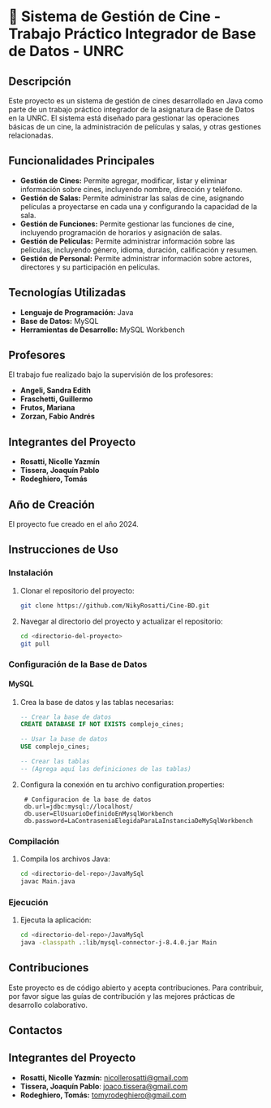 # 📁 Sistema de Gestión de Cine - Trabajo Práctico Integrador de Base de Datos - UNRC

## Descripción
Este proyecto es un sistema de gestión de cines desarrollado en Java como parte de un trabajo práctico integrador de la asignatura de Base de Datos en la UNRC. El sistema está diseñado para gestionar las operaciones básicas de un cine, la administración de películas y salas, y otras gestiones relacionadas.

## Funcionalidades Principales
* **Gestión de Cines:** Permite agregar, modificar, listar y eliminar información sobre cines, incluyendo nombre, dirección y teléfono.
* **Gestión de Salas:** Permite administrar las salas de cine, asignando películas a proyectarse en cada una y configurando la capacidad de la sala.
* **Gestión de Funciones:** Permite gestionar las funciones de cine, incluyendo programación de horarios y asignación de salas.
* **Gestión de Películas:** Permite administrar información sobre las películas, incluyendo género, idioma, duración, calificación y resumen.
* **Gestión de Personal:** Permite administrar información sobre actores, directores y su participación en películas.

## Tecnologías Utilizadas
* **Lenguaje de Programación:** Java
* **Base de Datos:** MySQL
* **Herramientas de Desarrollo:** MySQL Workbench

## Profesores
El trabajo fue realizado bajo la supervisión de los profesores:
* **Angeli, Sandra Edith**
* **Fraschetti, Guillermo**
* **Frutos, Mariana**
* **Zorzan, Fabio Andrés**

## Integrantes del Proyecto
* **Rosatti, Nicolle Yazmín**
* **Tissera, Joaquín Pablo**
* **Rodeghiero, Tomás**

## Año de Creación
El proyecto fue creado en el año 2024.

## Instrucciones de Uso

### Instalación
1. Clonar el repositorio del proyecto:
   ```bash
   git clone https://github.com/NikyRosatti/Cine-BD.git
   ```

2. Navegar al directorio del proyecto y actualizar el repositorio:
   ```bash
   cd <directorio-del-proyecto>
   git pull
   ```

### Configuración de la Base de Datos

#### MySQL
1. Crea la base de datos y las tablas necesarias:
   ```sql
   -- Crear la base de datos
   CREATE DATABASE IF NOT EXISTS complejo_cines;

   -- Usar la base de datos
   USE complejo_cines;

   -- Crear las tablas
   -- (Agrega aquí las definiciones de las tablas)
   ```

2. Configura la conexión en tu archivo configuration.properties:
   ```.properties
    # Configuracion de la base de datos
    db.url=jdbc:mysql://localhost/
    db.user=ElUsuarioDefinidoEnMysqlWorkbench
    db.password=LaContraseniaElegidaParaLaInstanciaDeMySqlWorkbench
   ```

### Compilación
1. Compila los archivos Java:
   ```bash
   cd <directorio-del-repo>/JavaMySql
   javac Main.java
   ```

### Ejecución
1. Ejecuta la aplicación:
   ```bash
   cd <directorio-del-repo>/JavaMySql
   java -classpath .:lib/mysql-connector-j-8.4.0.jar Main
   ```

## Contribuciones
Este proyecto es de código abierto y acepta contribuciones. Para contribuir, por favor sigue las guías de contribución y las mejores prácticas de desarrollo colaborativo.

## Contactos
## Integrantes del Proyecto
* **Rosatti, Nicolle Yazmín:** nicollerosatti@gmail.com
* **Tissera, Joaquín Pablo**: joaco.tissera@gmail.com
* **Rodeghiero, Tomás:** tomyrodeghiero@gmail.com
